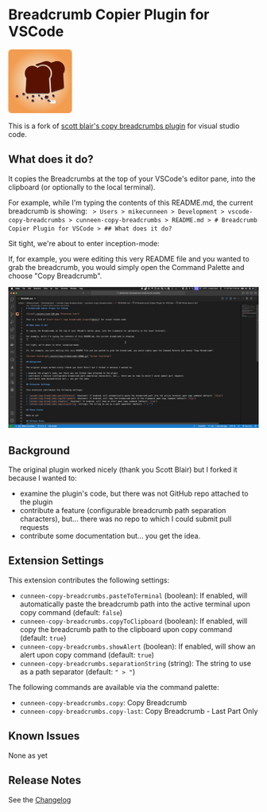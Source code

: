 # Breadcrumb Copier Plugin for VSCode

![icon](./assets/icon-128.png "Extension Icon")

This is a fork of [scott blair's copy breadcrumbs plugin][sblair] for visual studio code.

## What does it do?

It copies the Breadcrumbs at the top of your VSCode's editor pane, into the clipboard (or optionally to the local terminal).

For example, while I'm typing the contents of this README.md, the current breadcrumb is showing:
` > Users > mikecunneen > Development > vscode-copy-breadcrumbs > cunneen-copy-breadcrumbs > README.md > # Breadcrumb Copier Plugin for VSCode > ## What does it do?`

Sit tight, we're about to enter inception-mode:

If, for example, you were editing this very README file and you wanted to grab the breadcrumb, you would simply open the Command Palette and choose "Copy Breadcrumb".

![screen recording](./assets/copy-breadcrumbs-1080p.gif "Screen recording")

## Background

The original plugin worked nicely (thank you Scott Blair) but I forked it because I wanted to:

* examine the plugin's code, but there was not GitHub repo attached to the plugin
* contribute a feature (configurable breadcrumb path separation characters), but... there was no repo to which I could submit pull requests
* contribute some documentation but... you get the idea.

## Extension Settings

This extension contributes the following settings:

* `cunneen-copy-breadcrumbs.pasteToTerminal` (boolean): If enabled, will automatically paste the breadcrumb path into the active terminal upon copy command (default: `false`)
* `cunneen-copy-breadcrumbs.copyToClipboard` (boolean): If enabled, will copy the breadcrumb path to the clipboard upon copy command (default: `true`)
* `cunneen-copy-breadcrumbs.showAlert` (boolean): If enabled, will show an alert upon copy command (default: `true`)
* `cunneen-copy-breadcrumbs.separationString` (string): The string to use as a path separator (default: `" > "`)

The following commands are available via the command palette:

* `cunneen-copy-breadcrumbs.copy`: Copy Breadcrumb
* `cunneen-copy-breadcrumbs.copy-last`: Copy Breadcrumb - Last Part Only

## Known Issues

None as yet

## Release Notes

See the [Changelog][changelog]

[changelog]: CHANGELOG.md "Changelog"
[sblair]: https://marketplace.visualstudio.com/items?itemName=scott-blair.copy-breadcrumbs "Scott Blair's Copy Breadcrumbs Plugin"

